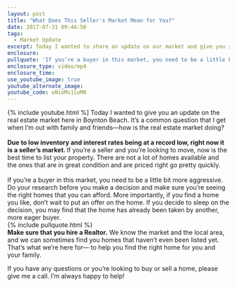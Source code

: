```yaml
---
layout: post
title: "What Does This Seller's Market Mean for You?"
date: 2017-07-31 09:44:58
tags:
  - Market Update
excerpt: Today I wanted to share an update on our market and give you some insight into what that means for you.
enclosure:
pullquote: 'If you’re a buyer in this market, you need to be a little bit more aggressive.'
enclosure_type: video/mp4
enclosure_time:
use_youtube_image: true
youtube_alternate_image:
youtube_code: oNioMs1ioM0
---
```



{% include youtube.html %] Today I wanted to give you an update on the real estate market here in Boynton Beach. It&rsquo;s a common question that I get when I&rsquo;m out with family and friends&mdash;how is the real estate market doing?<br /><br /><strong>Due to low inventory and interest rates being at a record low, right now it is a seller&rsquo;s market. </strong>If you&rsquo;re a seller and you&rsquo;re looking to move, now is the best time to list your property. There are not a lot of homes available and the ones that are in great condition and are priced right go pretty quickly.<br /><br />If you&rsquo;re a buyer in this market, you need to be a little bit more aggressive. Do your research before you make a decision and make sure you&rsquo;re seeing the right homes that you can afford. More importantly, if you find a home you like, don&rsquo;t wait to put an offer on the home. If you decide to sleep on the decision, you may find that the home has already been taken by another, more eager buyer.<br />{% include pullquote.html %}
<br>**Make sure that you hire a Realtor.** We know the market and the local area, and we can sometimes find you homes that haven’t even been listed yet. That’s what we’re here for— to help you find the right home for you and your family.&nbsp;

If you have any questions or you’re looking to buy or sell a home, please give me a call. I’m always happy to help!
<br>&nbsp;